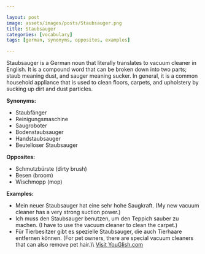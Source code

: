 ```yaml
---

layout: post
image: assets/images/posts/Staubsauger.png
title: Staubsauger
categories: [vocabulary]
tags: [german, synonyms, opposites, examples]

---
```


Staubsauger is a German noun that literally translates to vacuum cleaner in English. It is a compound word that can be broken down into two parts; staub meaning dust, and sauger meaning sucker. In general, it is a common household appliance that is used to clean floors, carpets, and upholstery by sucking up dirt and dust particles.

**Synonyms:**

- Staubfänger
- Reinigungsmaschine 
- Saugroboter
- Bodenstaubsauger
- Handstaubsauger
- Beutelloser Staubsauger

**Opposites:**

- Schmutzbürste (dirty brush)
- Besen (broom)
- Wischmopp (mop)

**Examples:**

- Mein neuer Staubsauger hat eine sehr hohe Saugkraft. (My new vacuum cleaner has a very strong suction power.)
- Ich muss den Staubsauger benutzen, um den Teppich sauber zu machen. (I have to use the vacuum cleaner to clean the carpet.)
- Für Tierbesitzer gibt es spezielle Staubsauger, die auch Tierhaare entfernen können. (For pet owners, there are special vacuum cleaners that can also remove pet hair.)\ <a id="yg-widget-0" class="youglish-widget" data-query="Staubsauger" data-lang="german" data-components="8412" data-auto-start="0" data-bkg-color="theme_light" data-title="How%20to%20pronounce%20Staubsauger%20in%20German"  rel="nofollow" href="https://youglish.com">Visit YouGlish.com</a><script async src="https://youglish.com/public/emb/widget.js" charset="utf-8"></script>